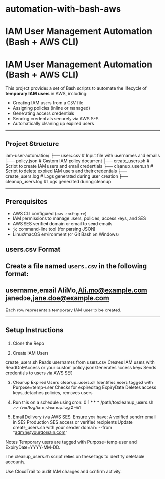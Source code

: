 # automation-with-bash-aws
# IAM User Management Automation (Bash + AWS CLI)

#  IAM User Management Automation (Bash + AWS CLI)

This project provides a set of Bash scripts to automate the lifecycle of **temporary IAM users** in AWS, including:

- Creating IAM users from a CSV file
- Assigning policies (inline or managed)
- Generating access credentials
- Sending credentials securely via AWS SES
- Automatically cleaning up expired users

---

##  Project Structure
iam-user-automation/
├── users.csv # Input file with usernames and emails
├── policy.json # Custom IAM policy document
├── create_users.sh # Script to create IAM users and email credentials
├── cleanup_users.sh # Script to delete expired IAM users and their credentials
├── create_users.log # Logs generated during user creation
├── cleanup_users.log # Logs generated during cleanup


---

##  Prerequisites

- AWS CLI configured (`aws configure`)
- IAM permissions to manage users, policies, access keys, and SES
- AWS SES verified domain or email to send emails
- `jq` command-line tool (for parsing JSON)
- Linux/macOS environment (or Git Bash on Windows)


##  users.csv Format

Create a file named `users.csv` in the following format:
---------------------------------
username,email
AliMo,Ali.mo@example.com
janedoe,jane.doe@example.com
---------------------------------

Each row represents a temporary IAM user to be created.

---

##  Setup Instructions

###
1. Clone the Repo

2. Create IAM Users

 create_users.sh
 Reads usernames from users.csv
 Creates IAM users with ReadOnlyAccess or your custom policy.json
 Generates access keys
 Sends credentials to users via AWS SES

3. Cleanup Expired Users
 cleanup_users.sh
 Identifies users tagged with Purpose=temp-user
 Checks for expired tag ExpiryDate
 Deletes access keys, detaches policies, removes users

4. Run this on a schedule using cron:
 0 1 * * * /path/to/cleanup_users.sh >> /var/log/iam_cleanup.log 2>&1

5.  Email Delivery (via AWS SES)
 Ensure you have:
A verified sender email in SES
Production SES access or verified recipients
Update create_users.sh with your sender domain:
--from "admin@yourdomain.com"

Notes
Temporary users are tagged with Purpose=temp-user and ExpiryDate=YYYY-MM-DD.

The cleanup_users.sh script relies on these tags to identify deletable accounts.

Use CloudTrail to audit IAM changes and confirm activity.

